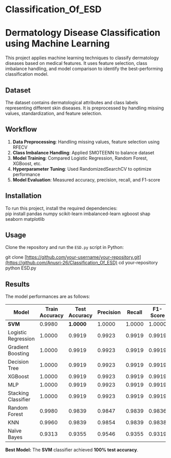 # Classification_Of_ESD

# Dermatology Disease Classification using Machine Learning  

This project applies machine learning techniques to classify dermatology diseases based on medical features. It uses feature selection, class imbalance handling, and model comparison to identify the best-performing classification model.

## Dataset  
The dataset contains dermatological attributes and class labels representing different skin diseases. It is preprocessed by handling missing values, standardization, and feature selection.  

## Workflow  
1. **Data Preprocessing**: Handling missing values, feature selection using RFECV  
2. **Class Imbalance Handling**: Applied SMOTEENN to balance dataset  
3. **Model Training**: Compared Logistic Regression, Random Forest, XGBoost, etc.  
4. **Hyperparameter Tuning**: Used RandomizedSearchCV to optimize performance  
5. **Model Evaluation**: Measured accuracy, precision, recall, and F1-score  

## Installation  
To run this project, install the required dependencies:  
pip install pandas numpy scikit-learn imbalanced-learn xgboost shap seaborn matplotlib

## Usage  
Clone the repository and run the `ESD.py` script in Python:

git clone [https://github.com/your-username/your-repository.git](https://github.com/Anusri-26/Classification_Of_ESD)
cd your-repository
python ESD.py


## Results  
The model performances are as follows:  

| Model                  | Train Accuracy | Test Accuracy | Precision | Recall | F1-Score |
|------------------------|---------------|--------------|-----------|--------|----------|
| **SVM**               | 0.9980        | **1.0000**   | 1.0000    | 1.0000 | 1.0000   |
| Logistic Regression   | 1.0000        | 0.9919       | 0.9923    | 0.9919 | 0.9919   |
| Gradient Boosting     | 1.0000        | 0.9919       | 0.9923    | 0.9919 | 0.9919   |
| Decision Tree         | 1.0000        | 0.9919       | 0.9923    | 0.9919 | 0.9919   |
| XGBoost              | 1.0000        | 0.9919       | 0.9923    | 0.9919 | 0.9919   |
| MLP                  | 1.0000        | 0.9919       | 0.9923    | 0.9919 | 0.9919   |
| Stacking Classifier  | 1.0000        | 0.9919       | 0.9923    | 0.9919 | 0.9919   |
| Random Forest        | 0.9980        | 0.9839       | 0.9847    | 0.9839 | 0.9836   |
| KNN                  | 0.9960        | 0.9839       | 0.9854    | 0.9839 | 0.9838   |
| Naïve Bayes          | 0.9313        | 0.9355       | 0.9546    | 0.9355 | 0.9319   |

**Best Model:** The **SVM** classifier achieved **100% test accuracy**.

